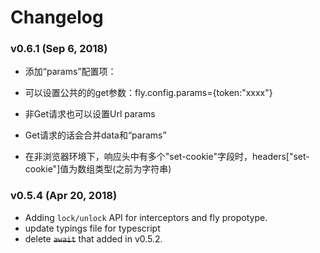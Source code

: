 # Changelog

### **v0.6.1** (Sep 6, 2018)

+ 添加“params”配置项：
 - 可以设置公共的的get参数：fly.config.params={token:"xxxx"}
 - 非Get请求也可以设置Url params
 - Get请求的话会合并data和“params”

- 在非浏览器环境下，响应头中有多个"set-cookie"字段时，headers["set-cookie"]值为数组类型(之前为字符串)

### **v0.5.4** (Apr 20, 2018)

+ Adding `lock/unlock` API for interceptors and fly propotype.
+ update typings file for typescript
+ delete ~~`await`~~ that added in v0.5.2.

